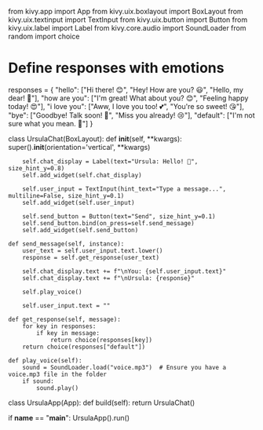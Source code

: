 from kivy.app import App
from kivy.uix.boxlayout import BoxLayout
from kivy.uix.textinput import TextInput
from kivy.uix.button import Button
from kivy.uix.label import Label
from kivy.core.audio import SoundLoader
from random import choice

# Define responses with emotions
responses = {
    "hello": ["Hi there! 😊", "Hey! How are you? 😃", "Hello, my dear! 💖"],
    "how are you": ["I'm great! What about you? 😊", "Feeling happy today! 😍"],
    "i love you": ["Aww, I love you too! 💕", "You're so sweet! 😘"],
    "bye": ["Goodbye! Talk soon! 👋", "Miss you already! 😢"],
    "default": ["I'm not sure what you mean. 🤔"]
}

class UrsulaChat(BoxLayout):
    def __init__(self, **kwargs):
        super().__init__(orientation='vertical', **kwargs)
        
        self.chat_display = Label(text="Ursula: Hello! 💖", size_hint_y=0.8)
        self.add_widget(self.chat_display)
        
        self.user_input = TextInput(hint_text="Type a message...", multiline=False, size_hint_y=0.1)
        self.add_widget(self.user_input)
        
        self.send_button = Button(text="Send", size_hint_y=0.1)
        self.send_button.bind(on_press=self.send_message)
        self.add_widget(self.send_button)
    
    def send_message(self, instance):
        user_text = self.user_input.text.lower()
        response = self.get_response(user_text)
        
        self.chat_display.text += f"\nYou: {self.user_input.text}"
        self.chat_display.text += f"\nUrsula: {response}"
        
        self.play_voice()
        
        self.user_input.text = ""
    
    def get_response(self, message):
        for key in responses:
            if key in message:
                return choice(responses[key])
        return choice(responses["default"])
    
    def play_voice(self):
        sound = SoundLoader.load("voice.mp3")  # Ensure you have a voice.mp3 file in the folder
        if sound:
            sound.play()

class UrsulaApp(App):
    def build(self):
        return UrsulaChat()

if __name__ == "__main__":
    UrsulaApp().run()

